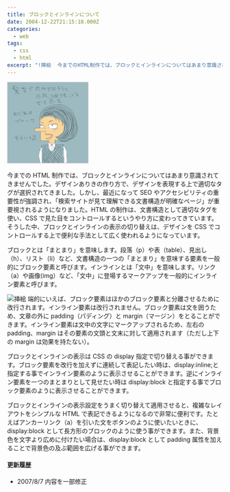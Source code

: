 ```yaml
---
title: ブロックとインラインについて
date: 2004-12-22T21:15:18.000Z
categories:
  - web
tags:
  - css
  - html
excerpt: "!挿絵  今までのHTML制作では、ブロックとインラインについてはあまり意識されてきませんでした。デザインありきの作り方で、デザインを表現する上で適切なタグが選択されてきました。しかし、最近になってSEOやアクセシビリティの重要性が強調され、「検索サイトが見て理解できる文書構造が明確なページ」が重要視されるようになりました。HTMLの制作は、文書構造として適切なタグを使い、CSSで見た目をコントロールするというやり方に変わってきています。そうした中、ブロックとインラインの表示の切り替えは、デザインをCSSでコントロールする上で便利な手法として広く使われるようになっています。"
---
```


![挿絵](/assets/i/web/002.gif)

今までの HTML 制作では、ブロックとインラインについてはあまり意識されてきませんでした。デザインありきの作り方で、デザインを表現する上で適切なタグが選択されてきました。しかし、最近になって SEO やアクセシビリティの重要性が強調され、「検索サイトが見て理解できる文書構造が明確なページ」が重要視されるようになりました。HTML の制作は、文書構造として適切なタグを使い、CSS で見た目をコントロールするというやり方に変わってきています。そうした中、ブロックとインラインの表示の切り替えは、デザインを CSS でコントロールする上で便利な手法として広く使われるようになっています。

ブロックとは「まとまり」を意味します。段落（p）や表（table）、見出し（h）、リスト（li）など、文書構造の一つの「まとまり」を意味する要素を一般的にブロック要素と呼びます。インラインとは「文中」を意味します。リンク（a）や画像(img）など、「文中」に登場するマークアップを一般的にインライン要素と呼びます。

![挿絵](/blog//assets/i/web/002_02.gif) 端的にいえば、ブロック要素はほかのブロック要素と分離させるために改行されます。インライン要素は改行されません。ブロック要素は文を囲うため、文章の外に padding（パディング）と margin（マージン）をとることができます。インライン要素は文中の文字にマークアップされるため、左右の padding、margin はその要素の文頭と文末に対して適用されます（ただし上下の margin は効果を持たない）。

ブロックとインラインの表示は CSS の display 指定で切り替える事ができます。ブロック要素を改行を加えずに連続して表記したい時は、display:inline;と指定する事でインライン要素のように表示させることができます。逆にインライン要素を一つのまとまりとして見せたい時は display:block と指定する事でブロック要素のように表示させることができます。

ブロックとインラインの表示設定をうまく切り替えて適用させると、複雑なレイアウトをシンプルな HTML で表記できるようになるので非常に便利です。たとえばアンカーリンク（a）を引いた文をボタンのように使いたいときに、display:block として長方形のブロックのように使う事ができます。また、背景色を文字より広めに付けたい場合は、display:block として padding 属性を加えることで背景色の及ぶ範囲を広げる事ができます。

#### 更新履歴

- 2007/8/7 内容を一部修正
